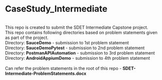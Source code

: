 # CaseStudy_Intermediate
<br>This repo is created to submit the SDET Intermediate Capstone project.
<br>This repo contains following directories based on problem statements given as part of the project.
<br>Directory: **SauceDemo** - submission to 1st problem statement
<br>Directory: **SauceDemoPytest** - submission to 2nd problem statement
<br>Directory: **PostmanAPIAutomation** - submission to 3rd problem statement
<br>Directory: **AndroidAppiumDemo** - submission to 4th problem statement
<br>
<br>Can refer the problem statements in the root of this repo - **SDET-Intermediate-ProblemStatements.docx**
